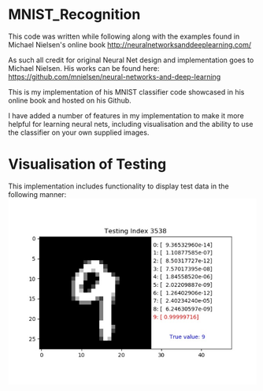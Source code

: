 # MNIST_Recognition

This code was written while following along with the examples found in Michael Nielsen's online book
http://neuralnetworksanddeeplearning.com/

As such all credit for original Neural Net design and implementation goes to Michael Nielsen.
His works can be found here: 
https://github.com/mnielsen/neural-networks-and-deep-learning

This is my implementation of his MNIST classifier code showcased in his online book and hosted on his Github.

I have added a number of features in my implementation to make it more helpful for learning neural nets, including visualisation
and the ability to use the classifier on your own supplied images.

# Visualisation of Testing
This implementation includes functionality to display test data in the following manner:
![alt text](https://raw.githubusercontent.com/emzarem/MNIST_Recognition/master/Examples/test_idx_3538.jpg)

